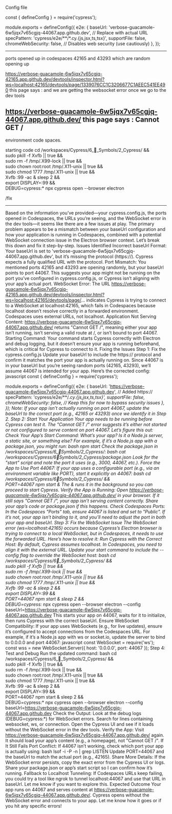 Config file 

const { defineConfig } = require('cypress');

module.exports = defineConfig({
  e2e: {
    baseUrl: 'verbose-guacamole-6w5jqx7v65cgjq-44067.app.github.dev', // Replace with actual URL
    specPattern: 'cypress/e2e/**/*.cy.{js,jsx,ts,tsx}',
    supportFile: false,
    chromeWebSecurity: false, // Disables web security (use cautiously)
  },
});

---

ports opened up in codespaces 
42165 and 43293 which are random opening up

https://verbose-guacamole-6w5jqx7v65cgjq-42165.app.github.dev/devtools/inspector.html?ws=localhost:42165/devtools/page/1339076CC1C3206677C1AEEC541EE490
this page says : and we are getting the websocket error once we go to the dev tools 

https://verbose-guacamole-6w5jqx7v65cgjq-44067.app.github.dev/
this page says : Cannot GET /
----

environment code spaces. 


starting code 
cd /workspaces/Cypress/6_🔣_Symbols/2_Cypress/ && \
sudo pkill -f Xvfb || true && \
sudo rm -f /tmp/.X99-lock || true && \
sudo chown root:root /tmp/.X11-unix || true && \
sudo chmod 1777 /tmp/.X11-unix || true && \
Xvfb :99 -ac & sleep 2 && \
export DISPLAY=:99 && \
DEBUG=cypress:* npx cypress open --browser electron

/fix

---


Based on the information you’ve provided—your cypress.config.js, the ports opened in Codespaces, the URLs you’re seeing, and the WebSocket error in the dev tools—it seems like there are a few issues at play. The primary problem appears to be a mismatch between your baseUrl configuration and how your application is running in Codespaces, combined with a potential WebSocket connection issue in the Electron browser context. Let’s break this down and fix it step-by-step.
Issues Identified
Incorrect baseUrl Format:
Your baseUrl is set to 'verbose-guacamole-6w5jqx7v65cgjq-44067.app.github.dev', but it’s missing the protocol (https://). Cypress expects a fully qualified URL with the protocol.
Port Mismatch:
You mentioned ports 42165 and 43293 are opening randomly, but your baseUrl points to port 44067. This suggests your app might not be running on the port you’ve configured in cypress.config.js, or Cypress isn’t aligning with your app’s actual port.
WebSocket Error:
The URL https://verbose-guacamole-6w5jqx7v65cgjq-42165.app.github.dev/devtools/inspector.html?ws=localhost:42165/devtools/page/... indicates Cypress is trying to connect to a WebSocket at localhost:42165, which fails in Codespaces because localhost doesn’t resolve correctly in a forwarded environment. Codespaces uses external URLs, not localhost.
Application Not Serving Content:
https://verbose-guacamole-6w5jqx7v65cgjq-44067.app.github.dev/ returns "Cannot GET /", meaning either your app isn’t running, isn’t serving a valid route at /, or isn’t bound to port 44067.
Starting Command:
Your command starts Cypress correctly with Electron and debug logging, but it doesn’t ensure your app is running beforehand, which is critical for Cypress to connect to it.
Fixing the Issues
Step 1: Fix the cypress.config.js
Update your baseUrl to include the https:// protocol and confirm it matches the port your app is actually running on. Since 44067 is in your baseUrl but you’re seeing random ports (42165, 43293), we’ll assume 44067 is intended for your app. Here’s the corrected config:
javascript
const { defineConfig } = require('cypress');

module.exports = defineConfig({
  e2e: {
    baseUrl: 'https://verbose-guacamole-6w5jqx7v65cgjq-44067.app.github.dev', // Added https://
    specPattern: 'cypress/e2e/**/*.cy.{js,jsx,ts,tsx}',
    supportFile: false,
    chromeWebSecurity: false, // Keep this for now to bypass security issues
  },
});
Note: If your app isn’t actually running on port 44067, update the baseUrl to the correct port (e.g., 42165 or 43293) once we identify it in Step 2.
Step 2: Start Your Application
Your app needs to be running before Cypress can test it. The "Cannot GET /" error suggests it’s either not started or not configured to serve content on port 44067. Let’s figure this out:
Check Your App’s Start Command:
What’s your app? Is it a Node.js server, a static site, or something else? For example, if it’s a Node.js app with a package.json, you might run:
bash
npm start
Check the package.json in /workspaces/Cypress/6_🔣_Symbols/2_Cypress/:
bash
cat /workspaces/Cypress/6_🔣_Symbols/2_Cypress/package.json
Look for the "start" script and note the port it uses (e.g., 3000, 44067, etc.).
Force the App to Use Port 44067:
If your app uses a configurable port (e.g., via an environment variable like PORT), start it explicitly on 44067:
bash
cd /workspaces/Cypress/6_🔣_Symbols/2_Cypress/ && \
PORT=44067 npm start &
The & runs it in the background so you can proceed to start Cypress.
Verify the App is Running:
Open https://verbose-guacamole-6w5jqx7v65cgjq-44067.app.github.dev/ in your browser. If it still says "Cannot GET /", your app isn’t serving content correctly. Share your app’s code or package.json if this happens.
Check Codespaces Ports:
In the Codespaces "Ports" tab, ensure 44067 is listed and set to "Public". If it’s not, your app isn’t binding to it, and you’ll need to adjust the port in both your app and baseUrl.
Step 3: Fix the WebSocket Issue
The WebSocket error (ws=localhost:42165) occurs because Cypress’s Electron browser is trying to connect to a local WebSocket, but in Codespaces, it needs to use the forwarded URL. Here’s how to resolve it:
Run Cypress with the Correct Host:
By default, Cypress assumes localhost. In Codespaces, you need to align it with the external URL. Update your start command to include the --config flag to override the WebSocket host:
bash
cd /workspaces/Cypress/6_🔣_Symbols/2_Cypress/ && \
sudo pkill -f Xvfb || true && \
sudo rm -f /tmp/.X99-lock || true && \
sudo chown root:root /tmp/.X11-unix || true && \
sudo chmod 1777 /tmp/.X11-unix || true && \
Xvfb :99 -ac & sleep 2 && \
export DISPLAY=:99 && \
PORT=44067 npm start & sleep 2 && \
DEBUG=cypress:* npx cypress open --browser electron --config baseUrl=https://verbose-guacamole-6w5jqx7v65cgjq-44067.app.github.dev
This starts your app on 44067, waits for it to initialize, then runs Cypress with the correct baseUrl.
Ensure WebSocket Compatibility:
If your app uses WebSockets (e.g., for live updates), ensure it’s configured to accept connections from the Codespaces URL. For example, if it’s a Node.js app with ws or socket.io, update the server to bind to 0.0.0.0 and port 44067:
javascript
const WebSocket = require('ws');
const wss = new WebSocket.Server({ host: '0.0.0.0', port: 44067 });
Step 4: Test and Debug
Run the updated command:
bash
cd /workspaces/Cypress/6_🔣_Symbols/2_Cypress/ && \
sudo pkill -f Xvfb || true && \
sudo rm -f /tmp/.X99-lock || true && \
sudo chown root:root /tmp/.X11-unix || true && \
sudo chmod 1777 /tmp/.X11-unix || true && \
Xvfb :99 -ac & sleep 2 && \
export DISPLAY=:99 && \
PORT=44067 npm start & sleep 2 && \
DEBUG=cypress:* npx cypress open --browser electron --config baseUrl=https://verbose-guacamole-6w5jqx7v65cgjq-44067.app.github.dev
Check the Output:
Look at the debug logs (DEBUG=cypress:*) for WebSocket errors. Search for lines containing websocket, ws, or connection.
Open the Cypress UI and see if it loads without the WebSocket error in the dev tools.
Verify the App:
Visit https://verbose-guacamole-6w5jqx7v65cgjq-44067.app.github.dev/ again. It should load your app’s content (e.g., a homepage), not "Cannot GET /".
If It Still Fails
Port Conflict:
If 44067 isn’t working, check which port your app is actually using:
bash
lsof -i -P -n | grep LISTEN
Update PORT=44067 and the baseUrl to match the actual port (e.g., 42165).
Share More Details:
If the WebSocket error persists, copy the exact error from the Cypress UI or logs.
Share your package.json or app’s start script so I can confirm how it’s running.
Fallback to Localhost Tunneling:
If Codespaces URLs keep failing, you could try a tool like ngrok to tunnel localhost:44067 and use that URL in baseUrl. Let me know if you want to explore this.
Expected Outcome
Your app runs on 44067 and serves content at https://verbose-guacamole-6w5jqx7v65cgjq-44067.app.github.dev/.
Cypress opens without the WebSocket error and connects to your app.
Let me know how it goes or if you hit any specific errors!